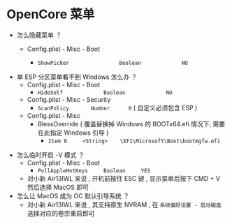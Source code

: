 # OpenCore 菜单

- 怎么隐藏菜单 ？
  - Config.plist - Misc - Boot
    
    - ```
      ShowPicker				Boolean				NO
      ```
- 单 ESP 分区菜单看不到 Windows 怎么办 ？
  - Config.plist - Misc - Boot
    - `HideSelf				Boolean				NO`
  - Config.plist - Misc - Security
    - `ScanPolicy		Number		0`  ( 自定义必须包含 ESP )
  - Config.plist - Misc
    - BlessOverride  ( 覆盖替换掉 Windows 的 BOOTx64.efi 情况下, 需要在此指定 Windows 引导 )
      - `Item 0		<String>	\EFI\Microsoft\Boot\bootmgfw.efi`
+ 怎么临时开启 -V 模式 ？
  + Config.plist - Misc - Boot
    + `PollAppleHotKeys		Boolean		YES` 
  + 对小新 Air13IWL 来说 , 开机前按住 ESC 键 , 显示菜单后按下 CMD + V 然后选择 MacOS 即可
+ 怎么让 MacOS 成为 OC 默认引导系统 ？
  + 对小新 Air13IWL 来说 , 其支持原生 NVRAM , 在 `系统偏好设置 - 启动磁盘` 选择对应的卷宗重启即可